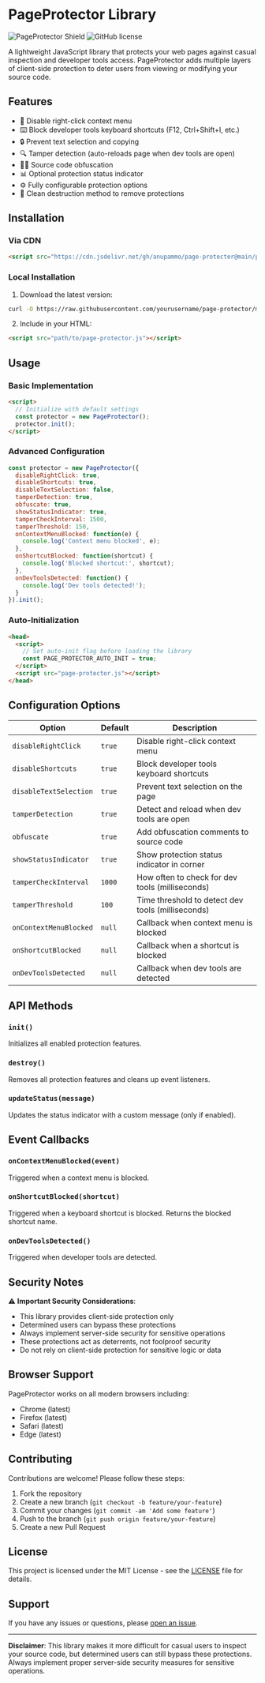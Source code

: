 # PageProtector Library

![PageProtector Shield](https://img.shields.io/badge/PageProtector-Shield-brightgreen) 
![GitHub license](https://img.shields.io/badge/license-MIT-blue)

A lightweight JavaScript library that protects your web pages against casual inspection and developer tools access. PageProtector adds multiple layers of client-side protection to deter users from viewing or modifying your source code.

## Features

- 🚫 Disable right-click context menu
- ⌨️ Block developer tools keyboard shortcuts (F12, Ctrl+Shift+I, etc.)
- 🔒 Prevent text selection and copying
- 🔍 Tamper detection (auto-reloads page when dev tools are open)
- 🕵️‍♂️ Source code obfuscation
- 📊 Optional protection status indicator
- ⚙️ Fully configurable protection options
- 🧹 Clean destruction method to remove protections

## Installation

### Via CDN

```html
<script src="https://cdn.jsdelivr.net/gh/anupammo/page-protecter@main/page-protector.js"></script>
```

### Local Installation

1. Download the latest version:
```bash
curl -O https://raw.githubusercontent.com/yourusername/page-protector/master/page-protector.js
```

2. Include in your HTML:
```html
<script src="path/to/page-protector.js"></script>
```

## Usage

### Basic Implementation

```html
<script>
  // Initialize with default settings
  const protector = new PageProtector();
  protector.init();
</script>
```

### Advanced Configuration

```javascript
const protector = new PageProtector({
  disableRightClick: true,
  disableShortcuts: true,
  disableTextSelection: false,
  tamperDetection: true,
  obfuscate: true,
  showStatusIndicator: true,
  tamperCheckInterval: 1500,
  tamperThreshold: 150,
  onContextMenuBlocked: function(e) {
    console.log('Context menu blocked', e);
  },
  onShortcutBlocked: function(shortcut) {
    console.log('Blocked shortcut:', shortcut);
  },
  onDevToolsDetected: function() {
    console.log('Dev tools detected!');
  }
}).init();
```

### Auto-Initialization

```html
<head>
  <script>
    // Set auto-init flag before loading the library
    const PAGE_PROTECTOR_AUTO_INIT = true;
  </script>
  <script src="page-protector.js"></script>
</head>
```

## Configuration Options

| Option               | Default | Description                                                                 |
|----------------------|---------|-----------------------------------------------------------------------------|
| `disableRightClick`  | `true`  | Disable right-click context menu                                            |
| `disableShortcuts`   | `true`  | Block developer tools keyboard shortcuts                                    |
| `disableTextSelection`| `true`  | Prevent text selection on the page                                          |
| `tamperDetection`    | `true`  | Detect and reload when dev tools are open                                   |
| `obfuscate`          | `true`  | Add obfuscation comments to source code                                     |
| `showStatusIndicator`| `true`  | Show protection status indicator in corner                                  |
| `tamperCheckInterval`| `1000`  | How often to check for dev tools (milliseconds)                             |
| `tamperThreshold`    | `100`   | Time threshold to detect dev tools (milliseconds)                           |
| `onContextMenuBlocked`| `null`  | Callback when context menu is blocked                                       |
| `onShortcutBlocked`  | `null`  | Callback when a shortcut is blocked                                         |
| `onDevToolsDetected` | `null`  | Callback when dev tools are detected                                        |

## API Methods

### `init()`
Initializes all enabled protection features.

### `destroy()`
Removes all protection features and cleans up event listeners.

### `updateStatus(message)`
Updates the status indicator with a custom message (only if enabled).

## Event Callbacks

### `onContextMenuBlocked(event)`
Triggered when a context menu is blocked.

### `onShortcutBlocked(shortcut)`
Triggered when a keyboard shortcut is blocked. Returns the blocked shortcut name.

### `onDevToolsDetected()`
Triggered when developer tools are detected.

## Security Notes

⚠️ **Important Security Considerations**:

- This library provides client-side protection only
- Determined users can bypass these protections
- Always implement server-side security for sensitive operations
- These protections act as deterrents, not foolproof security
- Do not rely on client-side protection for sensitive logic or data

## Browser Support

PageProtector works on all modern browsers including:
- Chrome (latest)
- Firefox (latest)
- Safari (latest)
- Edge (latest)

## Contributing

Contributions are welcome! Please follow these steps:

1. Fork the repository
2. Create a new branch (`git checkout -b feature/your-feature`)
3. Commit your changes (`git commit -am 'Add some feature'`)
4. Push to the branch (`git push origin feature/your-feature`)
5. Create a new Pull Request

## License

This project is licensed under the MIT License - see the [LICENSE](LICENSE) file for details.

## Support

If you have any issues or questions, please [open an issue](https://github.com/yourusername/page-protector/issues).

---

**Disclaimer**: This library makes it more difficult for casual users to inspect your source code, but determined users can still bypass these protections. Always implement proper server-side security measures for sensitive operations.
